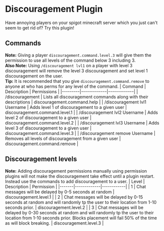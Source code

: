 # Discouragement Plugin
Have annoying players on your spigot minecraft server which you just can't seem to get rid of? Try this plugin!

## Commands
**Note:** Giving a player `discouragement.command.level.3` will give them the permission to use all levels of the command below 3 including 3.  
**Also Note:** Using `/discouragement lvl1` on a player with level 3 discouragement will remove the level 3 discouragement and set level 1 discouragement on the user.  
**Tip:** It is recommended that you give `discouragement.command.remove` to anyone at who has perms for any level of the command.
| Command | Description | Permissions |
|---------|-------------|-------------|
| /discouragement | Lists all discouragement commands along with their descriptions | discouragement.command.help |
| /discouragement lvl1 Username | Adds level 1 of discouragement to a given user | discouragement.command.level.1 |
| /discouragement lvl2 Username | Adds level 2 of discouragement to a given user | discouragement.command.level.2 |
| /discouragement lvl3 Username | Adds level 3 of discouragement to a given user | discouragement.command.level.3 |
| /discouragement remove Username | Removes all levels of discouragement from a given user | discouragement.command.remove |

## Discouragement levels
**Note:** Adding discouragement permissions manually using permission plugins will not make the discouragement take effect until a plugin restart. Instead use the commands to add discouragement to a user.
| Level | Description | Permission |
|-------|-------------|------------|
| 1 | Chat messages will be delayed by 0-5 seconds at random | discouragement.level.1 |
| 2 | Chat messages will be delayed by 0-15 seconds at random and will randomly tp the user to their location from 1-10 seconds prior. | discouragement.level.2 |
| 3 | Chat messages will be delayed by 0-30 seconds at random and will randomly tp the user to their location from 1-10 seconds prior. Blocks placement will fail 50% of the time as will block breaking. | discouragement.level.3 |